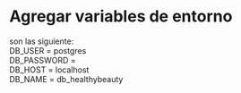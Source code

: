 # Agregar variables de entorno

son las siguiente:
<br>
DB_USER = postgres
<br>
DB_PASSWORD =
<br>
DB_HOST = localhost
<br>
DB_NAME = db_healthybeauty